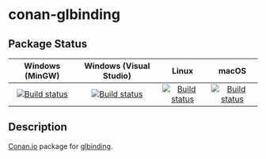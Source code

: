 # conan-glbinding

## Package Status

| Windows (MinGW) | Windows (Visual Studio) | Linux | macOS |
|:---------------:|:-----------------------:|:-----:|:-----:|
|[![Build status](https://ci.appveyor.com/api/projects/status/3cc915r3v878vqtg/branch/testing%2F3.1.0?svg=true)](https://ci.appveyor.com/project/SpaceIm/conan-glbinding)|[![Build status](https://github.com/SpaceIm/conan-glbinding/workflows/.github/workflows/windows.yml/badge.svg?branch=testing%2F3.1.0)](https://github.com/SpaceIm/conan-glbinding/actions/workflows/windows.yml?query=branch%3Atesting%2F3.1.0)|[![Build status](https://github.com/SpaceIm/conan-glbinding/workflows/.github/workflows/linux.yml/badge.svg?branch=testing%2F3.1.0)](https://github.com/SpaceIm/conan-glbinding/actions/workflows/linux.yml?query=branch%3Atesting%2F3.1.0)|[![Build status](https://github.com/SpaceIm/conan-glbinding/workflows/.github/workflows/macos.yml/badge.svg?branch=testing%2F3.1.0)](https://github.com/SpaceIm/conan-glbinding/actions/workflows/macos.yml?query=branch%3Atesting%2F3.1.0)|

## Description

[Conan.io](https://conan.io) package for [glbinding](https://github.com/cginternals/glbinding).
